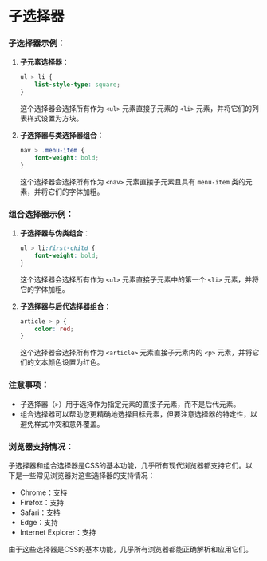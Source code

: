 

# 子选择器



### 子选择器示例：

1. **子元素选择器**：
   ```css
   ul > li {
       list-style-type: square;
   }
   ```
   这个选择器会选择所有作为 `<ul>` 元素直接子元素的 `<li>` 元素，并将它们的列表样式设置为方块。

2. **子选择器与类选择器组合**：
   ```css
   nav > .menu-item {
       font-weight: bold;
   }
   ```
   这个选择器会选择所有作为 `<nav>` 元素直接子元素且具有 `menu-item` 类的元素，并将它们的字体加粗。

### 组合选择器示例：
1. **子选择器与伪类组合**：
   ```css
   ul > li:first-child {
       font-weight: bold;
   }
   ```
   这个选择器会选择所有作为 `<ul>` 元素直接子元素中的第一个 `<li>` 元素，并将它的字体加粗。

2. **子选择器与后代选择器组合**：
   ```css
   article > p {
       color: red;
   }
   ```
   这个选择器会选择所有作为 `<article>` 元素直接子元素内的 `<p>` 元素，并将它们的文本颜色设置为红色。

### 注意事项：
- 子选择器（`>`）用于选择作为指定元素的直接子元素，而不是后代元素。
- 组合选择器可以帮助您更精确地选择目标元素，但要注意选择器的特定性，以避免样式冲突和意外覆盖。

### 浏览器支持情况：
子选择器和组合选择器是CSS的基本功能，几乎所有现代浏览器都支持它们。以下是一些常见浏览器对这些选择器的支持情况：
- Chrome：支持
- Firefox：支持
- Safari：支持
- Edge：支持
- Internet Explorer：支持

由于这些选择器是CSS的基本功能，几乎所有浏览器都能正确解析和应用它们。